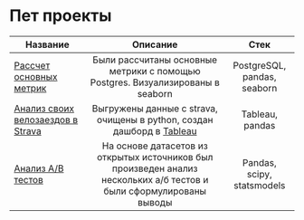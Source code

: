# Пет проекты

Название|Описание | Стек
-----------|:-------:|:--------: 
[Рассчет основных метрик](https://github.com/davyandr/pet-projects/tree/main/metrics)| Были рассчитаны основные метрики с помощью Postgres. Визуализированы в seaborn| PostgreSQL, pandas, seaborn
[Анализ своих велозаездов в Strava](https://github.com/davyandr/pet-projects/tree/main/strava)| Выгружены данные с strava, очищены в python, создан дашборд в [Tableau](https://public.tableau.com/app/profile/andrey.davydov/viz/Strava_16774321643960/Stravadashboard) | Tableau, pandas
[Анализ A/B тестов](https://github.com/davyandr/pet-projects/tree/main/ab)|На основе датасетов из открытых источников был произведен анализ нескольких а/б тестов и были сформулированы выводы| Pandas, scipy, statsmodels
